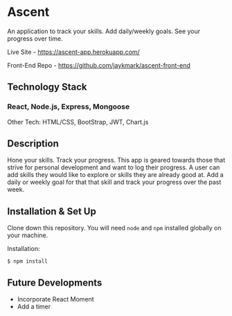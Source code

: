 # Ascent
An application to track your skills. Add daily/weekly goals. See your progress over time.

Live Site - https://ascent-app.herokuapp.com/

Front-End Repo - https://github.com/jaykmark/ascent-front-end
  
## Technology Stack
### **React, Node.js, Express, Mongoose**

Other Tech: HTML/CSS, BootStrap, JWT, Chart.js

## Description
Hone your skills. Track your progress. This app is geared towards those that strive for personal development and want to log their progress. A user can add skills they would like to explore or skills they are already good at. Add a daily or weekly goal for that that skill and track your progress over the past week.

## Installation & Set Up
Clone down this repository. You will need `node` and `npm` installed globally on your machine.  

Installation:

`$ npm install`  

## Future Developments
- Incorporate React Moment
- Add a timer
